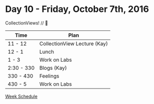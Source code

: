 # Day 10 - Friday, October 7th, 2016

CollectionViews! // :blue_heart:



Time        |   Plan   |
----------------|-------
11 - 12          | CollectionView Lecture (Kay)
12 - 1   | Lunch
1 - 3 | Work on Labs
2:30 - 330     | Blogs (Kay)
330 - 430 | Feelings
430 - 5 | Work on Labs


<a href="https://github.com/learn-co-curriculum/ios-0916/blob/master/CoursePlan/week-3.md">Week Schedule </a>

<br>
